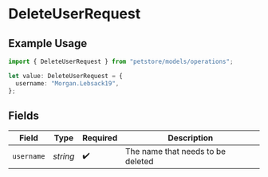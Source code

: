 # DeleteUserRequest

## Example Usage

```typescript
import { DeleteUserRequest } from "petstore/models/operations";

let value: DeleteUserRequest = {
  username: "Morgan.Lebsack19",
};
```

## Fields

| Field                             | Type                              | Required                          | Description                       |
| --------------------------------- | --------------------------------- | --------------------------------- | --------------------------------- |
| `username`                        | *string*                          | :heavy_check_mark:                | The name that needs to be deleted |
